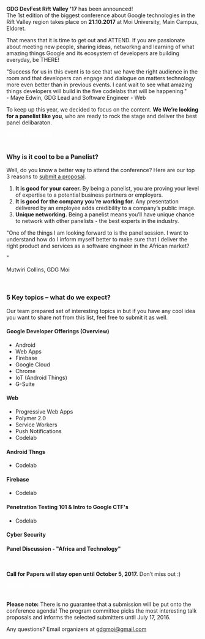 **GDG DevFest Rift Valley '17** has been announced! <br> The 1st edition of the biggest conference about Google technologies in the Rift Valley region takes place on **21.10.2017** at Moi University, Main Campus, Eldoret.

That means that it is time to get out and ATTEND. If you are passionate about meeting new people, sharing ideas, networkng and learning of what amazing things Google and its ecosystem of developers are building everyday, be THERE!

<div class="quote-container reverse">
  <div class="quote-photo" style="background-image: url('/2015/images/people/jakub_skvara.jpg')"></div>
  <div class="quote-text-wrapper">
    <div class="quote-text">"Success for us in this event is to see that we have the right audience in the room and that developers can engage and dialogue on matters technology more even better than in previous events. I cant wait to see what amazing things developers will build in the five codelabs that will be happening."</div>
    <div class="quote-author">- Maye Edwin, GDG Lead and Software Engineer - Web</div>
  </div>
</div>

To keep up this year, we decided to focus on the content. **We We’re looking for a panelist like you**, who are ready to rock the stage and deliver the best panel delibaraton.
<div class="text-center">
<a href="" target="_blank" class="style-scope header-content" style="color: white; ">
  <paper-button class="primary style-scope header-content x-scope paper-button-0" raised="" role="button" tabindex="0" animated="" aria-disabled="false" elevation="1">Submit a proposal</paper-button>
</a>
</div>

<br/>

### Why is it cool to be a Panelist?

Well, do you know a better way to attend the conference? Here are our top 3 reasons to [submit a proposal]().

1. **It is good for your career.** By being a panelist, you are proving your level of expertise to a potential business partners or employers.
2. **It is good for the company you’re working for.** Any presentation delivered by an employee adds credibility to a company’s public image.
3. **Unique networking.** Being a panelist means you’ll have unique chance to network with other panelists - the best experts in the industry.


<div class="quote-container">
  <div class="quote-photo" style="background-image: url('/2015/images/people/juarez_filho.jpg')"></div>
  <div class="quote-text-wrapper">
      <div class="quote-text">"One of the things I am looking forward to is the panel session. I want to understand how do I inform myself better to make sure that I deliver the right product and services as a software engineer in the African market?

"</div>
      <div class="quote-author">Mutwiri Collins, GDG Moi</div>
  </div>
</div>
<br/>

### 5 Key topics – what do we expect?

Our team prepared set of interesting topics in but if you have any cool idea you want to share not from this list, feel free to submit it as well.


#### Google Developer Offerings (Overview)
* Android
* Web Apps
* Firebase
* Google Cloud
* Chrome
* IoT (Android Things)
* G-Suite

#### Web
* Progressive Web Apps
* Polymer 2.0
* Service Workers
* Push Notifications
* Codelab

#### Android Thngs
* Codelab

#### Firebase
* Codelab

#### Penetration Testing 101 & Intro to Google CTF's
* Codelab<br>


#### Cyber Security<br>


#### Panel Discussion - "Africa and Technology"
<br/>

**Call for Papers will stay open until October 5, 2017.** Don’t miss out :)

<div class="text-center">
<a href="" target="_blank" class="style-scope header-content" style="color: white; ">
  <paper-button class="primary style-scope header-content x-scope paper-button-0" raised="" role="button" tabindex="0" animated="" aria-disabled="false" elevation="1">Submit a proposal</paper-button>
</a>
</div>
<br/>

**Please note:** There is no guarantee that a submission will be put onto the conference agenda! The program committee picks the most interesting talk proposals and informs the selected submitters until July 17, 2016.

Any questions? Email organizers at [gdgmoi@gmail.com](mailto:gdgmoi@gmail.com)



